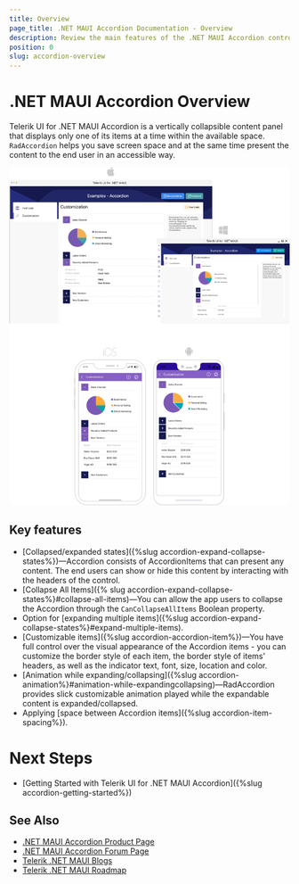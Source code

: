 ```yaml
---
title: Overview
page_title: .NET MAUI Accordion Documentation - Overview
description: Review the main features of the .NET MAUI Accordion control.
position: 0
slug: accordion-overview
---
```


# .NET MAUI Accordion Overview

Telerik UI for .NET MAUI Accordion is a vertically collapsible content panel that displays only one of its items at a time within the available space. `RadAccordion` helps you save screen space and at the same time present the content to the end user in an accessible way.

![.NET MAUI Accordion Overview](images/accordion-overview.png)

## Key features

* [Collapsed/expanded states]({%slug accordion-expand-collapse-states%})&mdash;Accordion consists of AccordionItems that can present any content. The end users can show or hide this content by interacting with the headers of the control.
* [Collapse All Items]({% slug accordion-expand-collapse-states%}#collapse-all-items)&mdash;You can allow the app users to collapse the Accordion through the `CanCollapseAllItems` Boolean property.
* Option for [expanding multiple items]({%slug accordion-expand-collapse-states%}#expand-multiple-items).
* [Customizable items]({%slug accordion-accordion-item%})&mdash;You have full control over the visual appearance of the Accordion items - you can customize the border style of each item, the border style of items' headers, as well as the indicator text, font, size, location and color.
* [Animation while expanding/collapsing]({%slug accordion-animation%}#animation-while-expandingcollapsing)&mdash;RadAccordion provides slick customizable animation played while the expandable content is expanded/collapsed.
* Applying [space between Accordion items]({%slug accordion-item-spacing%}).

# Next Steps

- [Getting Started with Telerik UI for .NET MAUI Accordion]({%slug accordion-getting-started%})

## See Also

- [.NET MAUI Accordion Product Page](https://www.telerik.com/maui-ui/accordion)
- [.NET MAUI Accordion Forum Page](https://www.telerik.com/forums/maui?tagId=1978)
- [Telerik .NET MAUI Blogs](https://www.telerik.com/blogs/mobile-net-maui)
- [Telerik .NET MAUI Roadmap](https://www.telerik.com/support/whats-new/maui-ui/roadmap)
